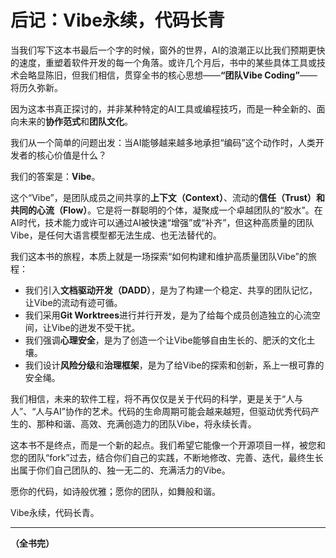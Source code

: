 # 后记：Vibe永续，代码长青

当我们写下这本书最后一个字的时候，窗外的世界，AI的浪潮正以比我们预期更快的速度，重塑着软件开发的每一个角落。或许几个月后，书中的某些具体工具或技术会略显陈旧，但我们相信，贯穿全书的核心思想——**“团队Vibe Coding”**——将历久弥新。

因为这本书真正探讨的，并非某种特定的AI工具或编程技巧，而是一种全新的、面向未来的**协作范式**和**团队文化**。

我们从一个简单的问题出发：当AI能够越来越多地承担“编码”这个动作时，人类开发者的核心价值是什么？

我们的答案是：**Vibe**。

这个“Vibe”，是团队成员之间共享的**上下文（Context）**、流动的**信任（Trust）**和共同的**心流（Flow）**。它是将一群聪明的个体，凝聚成一个卓越团队的“胶水”。在AI时代，技术能力或许可以通过AI被快速“增强”或“补齐”，但这种高质量的团队Vibe，是任何大语言模型都无法生成、也无法替代的。

我们这本书的旅程，本质上就是一场探索“如何构建和维护高质量团队Vibe”的旅程：
-   我们引入**文档驱动开发（DADD）**，是为了构建一个稳定、共享的团队记忆，让Vibe的流动有迹可循。
-   我们采用**Git Worktrees**进行并行开发，是为了给每个成员创造独立的心流空间，让Vibe的迸发不受干扰。
-   我们强调**心理安全**，是为了创造一个让Vibe能够自由生长的、肥沃的文化土壤。
-   我们设计**风险分级**和**治理框架**，是为了给Vibe的探索和创新，系上一根可靠的安全绳。

我们相信，未来的软件工程，将不再仅仅是关于代码的科学，更是关于“人与人”、“人与AI”协作的艺术。代码的生命周期可能会越来越短，但驱动优秀代码产生的、那种和谐、高效、充满创造力的团队Vibe，将永续长青。

这本书不是终点，而是一个新的起点。我们希望它能像一个开源项目一样，被您和您的团队“fork”过去，结合你们自己的实践，不断地修改、完善、迭代，最终生长出属于你们自己团队的、独一无二的、充满活力的Vibe。

愿你的代码，如诗般优雅；愿你的团队，如舞般和谐。

Vibe永续，代码长青。

---
**（全书完）**